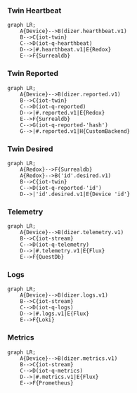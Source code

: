 
### Twin Heartbeat
```mermaid
graph LR;
    A{Device}-->B(dizer.hearthbeat.v1)
    B-->C{iot-twin}
    C-->D(iot-q-hearthbeat)
    D-->|#.hearthbeat.v1|E{Redox}
    E-->F{Surrealdb}
```

### Twin Reported
```mermaid
graph LR;
    A{Device}-->B(dizer.reported.v1)
    B-->C{iot-twin}
    C-->D(iot-q-reported)
    D-->|#.reported.v1|E{Redox}
    E-->F{Surrealdb}
    C-->G(iot-q-reported-'hash')
    G-->|#.reported.v1|H{CustomBackend}
```

### Twin Desired
```mermaid
graph LR;
    A{Redox}-->F{Surrealdb}
    A{Redox}-->B('id'.desired.v1)
    B-->C{iot-twin}
    C-->D(iot-q-reported-'id')
    D-->|'id'.desired.v1|E{Device 'id'}
```


### Telemetry
```mermaid
graph LR;
    A{Device}-->B(dizer.telemetry.v1)
    B-->C{iot-stream}
    C-->D(iot-q-telemetry)
    D-->|#.telemetry.v1|E{Flux}
    E-->F{QuestDb}
```

### Logs
```mermaid
graph LR;
    A{Device}-->B(dizer.logs.v1)
    B-->C{iot-stream}
    C-->D(iot-q-logs)
    D-->|#.logs.v1|E{Flux}
    E-->F{Loki}
```

### Metrics
```mermaid
graph LR;
    A{Device}-->B(dizer.metrics.v1)
    B-->C{iot-stream}
    C-->D(iot-q-metrics)
    D-->|#.metrics.v1|E{Flux}
    E-->F{Prometheus}
```
